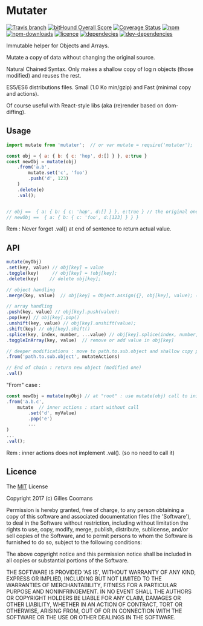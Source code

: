 # Mutater

[![Travis branch](https://img.shields.io/travis/nomocas/mutater/master.svg)](https://travis-ci.org/nomocas/mutater)
[![bitHound Overall Score](https://www.bithound.io/github/nomocas/mutater/badges/score.svg)](https://www.bithound.io/github/nomocas/mutater)
[![Coverage Status](https://coveralls.io/repos/github/nomocas/mutater/badge.svg?branch=master)](https://coveralls.io/github/nomocas/mutater?branch=master)
[![npm](https://img.shields.io/npm/v/mutater.svg)]()
[![npm-downloads](https://img.shields.io/npm/dm/mutater.svg)]()
[![licence](https://img.shields.io/npm/l/mutater.svg)](https://spdx.org/licenses/MIT)
[![dependecies](https://img.shields.io/david/nomocas/mutater.svg)]()
[![dev-dependencies](https://img.shields.io/david/dev/nomocas/mutater.svg)]()

Immutable helper for Objects and Arrays.

Mutate a copy of data without changing the original source.

Natural Chained Syntax. Only makes a shallow copy of log n objects (those modified) and reuses the rest.

ES5/ES6 distributions files. Small (1.0 Ko min/gzip) and Fast (minimal copy and actions).

Of course useful with React-style libs (aka (re)render based on dom-diffing).

## Usage

```javascript
import mutate from 'mutater';  // or var mutate = require('mutater');

const obj = { a: { b: { c: 'hop', d:[] } }, e:true }
const newObj = mutate(obj)
	.from('a.b',
		mutate.set('c', 'foo')
		.push('d', 123)
	)
	.delete(e)
	.val();


// obj ==  { a: { b: { c: 'hop', d:[] } }, e:true } // the original one
// newObj ==  { a: { b: { c: 'foo', d:[123] } } }

```

Rem : Never forget .val() at end of sentence to return actual value.


## API

```javascript
mutate(myObj)
.set(key, value) // obj[key] = value
.toggle(key)     // obj[key] = !obj[key];
.delete(key) 	// delete obj[key];

// object handling
.merge(key, value) 	// obj[key] = Object.assign({}, obj[key], value); (shallow)

// array handling
.push(key, value) // obj[key].push(value);
.pop(key) // obj[key].pop()
.unshift(key, value) // obj[key].unshift(value);
.shift(key) // obj[key].shift()
.splice(key, index, number, ...value) // obj[key].splice(index, number, ...value)
.toggleInArray(key, value)  // remove or add value in obj[key]

// deeper modifications : move to path.to.sub.object and shallow copy path's node, then apply actions
.from('path.to.sub.object', mutateActions)

// End of chain : return new object (modified one)
.val()
```


"From" case :
```javascript
const newObj = mutate(myObj) // at "root" : use mutate(obj) call to init mutation sentence...
.from('a.b.c', 
	mutate  // inner actions : start without call
		.set('d', myValue)
		.pop('e')
		...
)
...
.val();

```

Rem : inner actions does not implement .val(). (so no need to call it)


## Licence

The [MIT](http://opensource.org/licenses/MIT) License

Copyright 2017 (c) Gilles Coomans

Permission is hereby granted, free of charge, to any person obtaining a copy of this software and associated documentation files (the 'Software'), to deal in the Software without restriction, including without limitation the rights to use, copy, modify, merge, publish, distribute, sublicense, and/or sell copies of the Software, and to permit persons to whom the Software is furnished to do so, subject to the following conditions:

The above copyright notice and this permission notice shall be included in all copies or substantial portions of the Software.

THE SOFTWARE IS PROVIDED 'AS IS', WITHOUT WARRANTY OF ANY KIND, EXPRESS OR IMPLIED, INCLUDING BUT NOT LIMITED TO THE WARRANTIES OF MERCHANTABILITY, FITNESS FOR A PARTICULAR PURPOSE AND NONINFRINGEMENT. IN NO EVENT SHALL THE AUTHORS OR COPYRIGHT HOLDERS BE LIABLE FOR ANY CLAIM, DAMAGES OR OTHER LIABILITY, WHETHER IN AN ACTION OF CONTRACT, TORT OR OTHERWISE, ARISING FROM, OUT OF OR IN CONNECTION WITH THE SOFTWARE OR THE USE OR OTHER DEALINGS IN THE SOFTWARE.
